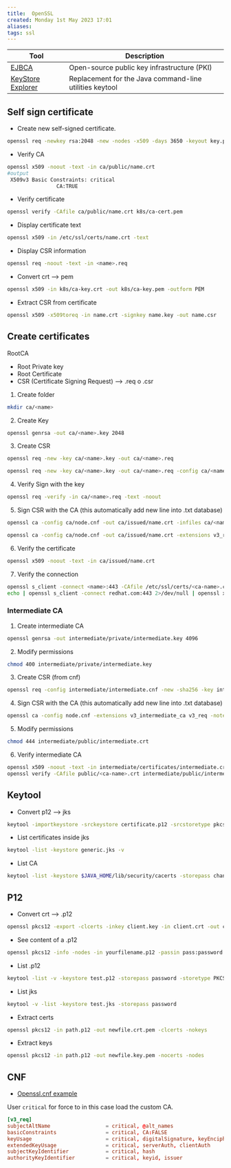 ```yaml
---
title:  OpenSSL
created: Monday 1st May 2023 17:01
aliases: 
tags: ssl
---
```

| Tool                                                                 | Description                                             |
| -------------------------------------------------------------------- | ------------------------------------------------------- |
| [EJBCA](https://www.ejbca.org/)      | Open-source public key infrastructure (PKI)       |
| [KeyStore Explorer](https://keystore-explorer.org/index.html)| Replacement for the Java command-line utilities keytool |

## Self sign certificate

- Create new self-signed certificate.

```bash
openssl req -newkey rsa:2048 -new -nodes -x509 -days 3650 -keyout key.pem -out cert.pem
```

- Verify CA

```bash
openssl x509 -noout -text -in ca/public/name.crt 
#output
 X509v3 Basic Constraints: critical
                CA:TRUE
```

- Verify certificate

```bash
openssl verify -CAfile ca/public/name.crt k8s/ca-cert.pem
```

- Display certificate text

```bash
openssl x509 -in /etc/ssl/certs/name.crt -text 
```

- Display CSR information

```bash
openssl req -noout -text -in <name>.req
```

- Convert crt  --> pem

```bash
openssl x509 -in k8s/ca-key.crt -out k8s/ca-key.pem -outform PEM
```

- Extract CSR from certificate

```bash
openssl x509 -x509toreq -in name.crt -signkey name.key -out name.csr
```

## Create certificates

RootCA
 - Root Private key
 - Root Certificate
 - CSR (Certificate Signing Request) --> .req o .csr

1. Create folder

```bash
mkdir ca/<name>
```

2. Create Key

```bash
openssl genrsa -out ca/<name>.key 2048
```

3. Create CSR

```bash
openssl req -new -key ca/<name>.key -out ca/<name>.req
```

```bash
openssl req -new -key ca/<name>.key -out ca/<name>.req -config ca/<name>.cnf
```

4. Verify Sign with the key

```bash
openssl req -verify -in ca/<name>.req -text -noout
```

5. Sign CSR with the CA (this automatically add new line into .txt database)

```bash
openssl ca -config ca/node.cnf -out ca/issued/name.crt -infiles ca/<name>.req
```

```bash
openssl ca -config ca/node.cnf -out ca/issued/name.crt -extensions v3_req -infiles ca/<name>.req
```

6. Verify the certificate

```bash
openssl x509 -noout -text -in ca/issued/name.crt
```

7. Verify the connection

```bash
openssl s_client -connect <name>:443 -CAfile /etc/ssl/certs/<ca-name>.crt
echo | openssl s_client -connect redhat.com:443 2>/dev/null | openssl x509 -noout -ext subjectAltName
```

### Intermediate CA

1. Create intermediate CA

```bash
openssl genrsa -out intermediate/private/intermediate.key 4096
```

2. Modify permissions

```bash
chmod 400 intermediate/private/intermediate.key
```

3. Create CSR (from cnf)

```bash
openssl req -config intermediate/intermediate.cnf -new -sha256 -key intermediate/private/intermediate.key -out intermediate/certificates/intermediate.csr
```

4. Sign CSR with the CA (this automatically add new line into .txt database)

```bash
openssl ca -config node.cnf -extensions v3_intermediate_ca v3_req -notext -md sha256 -in intermediate/certificates/intermediate.csr -out intermediate/certificates/intermediate.crt
```

5. Modify permissions

```bash
chmod 444 intermediate/public/intermediate.crt
```

6. Verify intermediate CA

```bash
openssl x509 -noout -text -in intermediate/certificates/intermediate.crt
openssl verify -CAfile public/<ca-name>.crt intermediate/public/intermediate.crt
```

## Keytool

- Convert p12 --> jks

```bash
keytool -importkeystore -srckeystore certificate.p12 -srcstoretype pkcs12 -destkeystore cert.jks
```

- List certificates inside jks

```bash
keytool -list -keystore generic.jks -v
```

- List CA

```bash
keytool -list -keystore $JAVA_HOME/lib/security/cacerts -storepass changeit
```

## P12

- Convert crt --> .p12

```bash
openssl pkcs12 -export -clcerts -inkey client.key -in client.crt -out client.p12 -name "MyKey"
```

- See content of a .p12

```bash
openssl pkcs12 -info -nodes -in yourfilename.p12 -passin pass:password
```

- List .p12

```bash
keytool -list -v -keystore test.p12 -storepass password -storetype PKCS12
```

- List jks

```bash
keytool -v -list -keystore test.jks -storepass password
```

- Extract certs

```bash
openssl pkcs12 -in path.p12 -out newfile.crt.pem -clcerts -nokeys
```

- Extract keys

```bash
openssl pkcs12 -in path.p12 -out newfile.key.pem -nocerts -nodes
```

## CNF

- [Openssl.cnf example](https://github.com/openssl/openssl/blob/master/apps/openssl.cnf)

User `critical` for force to in this case load the custom CA.

```conf
[v3_req]
subjectAltName                  = critical, @alt_names
basicConstraints                = critical, CA:FALSE
keyUsage                        = critical, digitalSignature, keyEncipherment, keyAgreement
extendedKeyUsage                = critical, serverAuth, clientAuth
subjectKeyIdentifier            = critical, hash
authorityKeyIdentifier          = critical, keyid, issuer
```